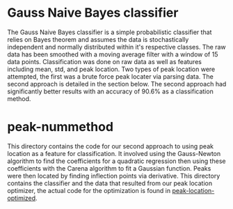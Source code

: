 # Gauss Naive Bayes classifier
The Gauss Naive Bayes classifier is a simple probabilistic classifier that relies on Bayes theorem and assumes the data is stochastically independent and normally distributed within it's respective classes. The raw data has been smoothed with a moving average filter with a window of 15 data points. Classification was done on raw data as well as features including mean, std, and peak location. Two types of peak location were attempted, the first was a brute force peak locater via parsing data. The second approach is detailed in the section below. The second approach had significantly better results with an accuracy of 90.6% as a classification method. 

# peak-nummethod
This directory contains the code for our second approach to using peak location as a feature for classification. It involved using the Gauss-Newton algorithm to find the coefficients for a quadratic regression then using these coefficients with the Carena algorithm to fit a Gaussian function. Peaks were then located by finding inflection points via derivative. This directory contains the classifier and the data that resulted from our peak location optimizer, the actual code for the optimization is found in [peak-location-optimized](https://github.com/f3lis/leg-motion-classification-ml/tree/main/peak-location-optimized). 
